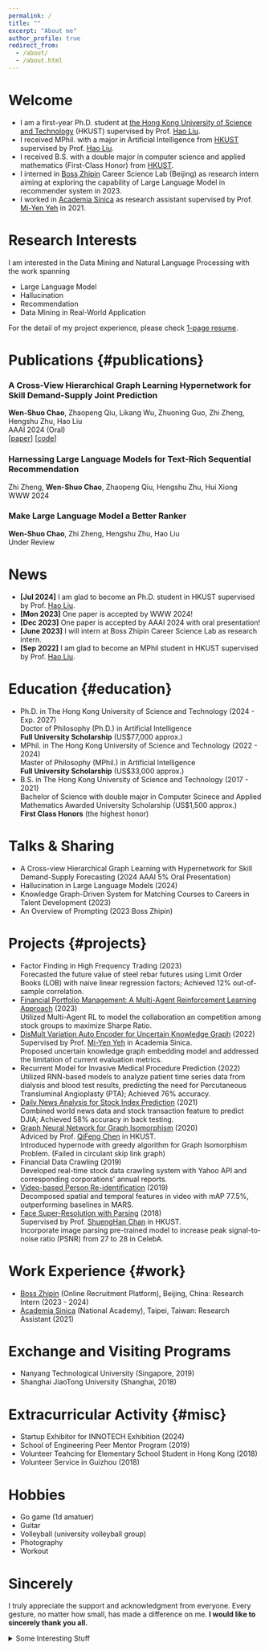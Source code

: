 ```yaml
---
permalink: /
title: ""
excerpt: "About me"
author_profile: true
redirect_from: 
  - /about/
  - /about.html
---
```


Welcome
======
* I am a first-year Ph.D. student at [the Hong Kong University of Science and Technology](https://hkust.edu.hk/) (HKUST) supervised by Prof. [Hao Liu](https://raymondhliu.github.io/). 
* I received MPhil. with a major in Artificial Intelligence from [HKUST](https://hkust.edu.hk/) supervised by Prof. [Hao Liu](https://raymondhliu.github.io/).
* I received B.S. with a double major in computer science and applied mathematics (First-Class Honor) from [HKUST](https://hkust.edu.hk/).
* I interned in [Boss Zhipin](https://ir.zhipin.com/) Career Science Lab (Beijing) as research intern aiming at exploring the capability of Large Language Model in recommender system in 2023. 
* I worked in [Academia Sinica](https://www.iis.sinica.edu.tw/zh/index.html) as research assistant supervised by Prof. [Mi-Yen Yeh](https://homepage.iis.sinica.edu.tw/pages/miyen/index_en.html) in 2021.
  
Research Interests
======
I am interested in the Data Mining and Natural Language Processing with the work spanning
* Large Language Model
* Hallucination
* Recommendation
* Data Mining in Real-World Application

For the detail of my project experience, please check [1-page resume](https://drive.google.com/file/d/1lPM4-1jmYeEr1scexEjgNr2m6uhtUrrr/view?usp=sharing).

Publications {#publications}
======
### A Cross-View Hierarchical Graph Learning Hypernetwork for Skill Demand-Supply Joint Prediction 
**Wen-Shuo Chao**, Zhaopeng Qiu, Likang Wu, Zhuoning Guo, Zhi Zheng, Hengshu Zhu, Hao Liu <br> 
AAAI 2024 (Oral) <br> 
[[paper](https://arxiv.org/abs/2401.17838)]  [[code](https://github.com/vincent40416/Skill-Demand-Supply-Joint-Prediction)]

### Harnessing Large Language Models for Text-Rich Sequential Recommendation 
Zhi Zheng, **Wen-Shuo Chao**, Zhaopeng Qiu, Hengshu Zhu, Hui Xiong <br>
WWW 2024 <br>

### Make Large Language Model a Better Ranker <br> 
**Wen-Shuo Chao**, Zhi Zheng, Hengshu Zhu, Hao Liu <br>
Under Review <br>

News
======
* **[Jul 2024]** I am glad to become an Ph.D. student in HKUST supervised by Prof. [Hao Liu](https://raymondhliu.github.io/).
* **[Mon 2023]** One paper is accepted by WWW 2024!
* **[Dec 2023]** One paper is accepted by AAAI 2024 with oral presentation!
* **[June 2023]** I will intern at Boss Zhipin Career Science Lab as research intern.
* **[Sep 2022]** I am glad to become an MPhil student in HKUST supervised by Prof. [Hao Liu](https://raymondhliu.github.io/).

Education {#education}
======
* Ph.D. in The Hong Kong University of Science and Technology (2024 - Exp. 2027) <br> 
    Doctor of Philosophy (Ph.D.) in Artificial Intelligence <br>
    **Full University Scholarship** (US$77,000 approx.)
* MPhil. in The Hong Kong University of Science and Technology (2022 - 2024) <br> 
    Master of Philosophy (MPhil.) in Artificial Intelligence <br>
    **Full University Scholarship** (US$33,000 approx.)
* B.S. in The Hong Kong University of Science and Technology (2017 - 2021) <br> 
    Bachelor of Science with double major in Computer Scinece and Applied Mathematics
    Awarded University Scholarship (US$1,500 approx.) <br> 
    **First Class Honors** (the highest honor)

Talks & Sharing
======
* A Cross-view Hierarchical Graph Learning with Hypernetwork for Skill Demand-Supply Forecasting (2024 AAAI 5% Oral Presentation)
* Hallucination in Large Language Models (2024)
* Knowledge Graph-Driven System for Matching Courses to Careers in Talent Development (2023)
* An Overview of Prompting (2023 Boss Zhipin)

Projects {#projects}
======
<!-- * LLM for Student Performance Evaluation (2024) <br>
    * Built an student evaluation system based with large language model.  -->
<!-- * Retrieval Augmented Generation (RAG) for City Related Query (2024) <br>
    Implemented RAG with llamaindex{,} which utilizes Chroma as the vector database{,} and employed instruction tuning on LLM to enhance the utilization of retrieved results from private database. -->
* Factor Finding in High Frequency Trading (2023) <br>
    Forecasted the future value of steel rebar futures using Limit Order Books (LOB) with naive linear regression factors; Achieved 12% out-of-sample correlation.
* [Financial Portfolio Management: A Multi-Agent Reinforcement Learning Approach](https://drive.google.com/file/d/1zIjaMn6OTybBAxK83nBX4d_EMgK5qirP/view?usp=sharing) (2023)<br>
    Utilized Multi-Agent RL to model the collaboration an competition among stock groups to maximize Sharpe Ratio.
* [DisMult Variation Auto Encoder for Uncertain Knowledge Graph](https://github.com/vincent40416/DistMult_VAE) (2022)<br>
    Supervised by Prof. [Mi-Yen Yeh](https://homepage.iis.sinica.edu.tw/pages/miyen/index_en.html) in Academia Sinica.<br>
    Proposed uncertain knowledge graph embedding model and addressed the limitation of current evaluation metrics.
* Recurrent Model for Invasive Medical Procedure Prediction (2022) <br>
    Utilized RNN-based models to analyze patient time series data from dialysis and blood test results, predicting the need for Percutaneous Transluminal Angioplasty (PTA); Achieved 76% accuracy. 
* [Daily News Analysis for Stock Index Prediction](https://github.com/vincent40416/Stock_Price_Prediction) (2021)<br>
    Combined world news data and stock transaction feature to predict DJIA; Achieved 58% accuracy in back testing.
* [Graph Neural Network for Graph Isomorphism](https://github.com/vincent40416/Graph_Isomorphism_w_Hypernode) (2020) <br>
    Adviced by Prof. [QiFeng Chen](https://facultyprofiles.hkust.edu.hk/profiles.php?profile=qifeng-chen-cqf) in HKUST.<br>
    Introduced hypernode with greedy algorithm for Graph Isomorphism Problem. (Failed in circulant skip link graph)
* Financial Data Crawling (2019) <br>
    Developed real-time stock data crawling system with Yahoo API and corresponding corporations' annual reports.
* [Video-based Person Re-identification](https://github.com/vincent40416/RE_ID) (2019)<br>
    Decomposed spatial and temporal features in video with mAP 77.5%, outperforming baselines in MARS.
* [Face Super-Resolution with Parsing](https://github.com/vincent40416/SRGAN) (2018) <br>
    Supervised by Prof. [ShuengHan Chan](https://facultyprofiles.hkust.edu.hk/profiles.php?profile=gary-shueng-han-chan-gchan) in HKUST. <br>
    Incorporate image parsing pre-trained model to increase peak signal-to-noise ratio (PSNR) from 27 to 28 in CelebA.


Work Experience {#work}
======
* [Boss Zhipin](https://ir.zhipin.com/) (Online Recruitment Platform), Beijing, China: Research Intern (2023 - 2024)
* [Academia Sinica](https://www.iis.sinica.edu.tw/zh/index.html) (National Academy), Taipei, Taiwan: Research Assistant (2021)

Exchange and Visiting Programs
======
* Nanyang Technological University (Singapore, 2019)
* Shanghai JiaoTong University (Shanghai, 2018)

Extracurricular Activity {#misc}
======
* Startup Exhibitor for INNOTECH Exhibition (2024)
* School of Engineering Peer Mentor Program (2019)
* Volunteer Teahcing for Elementary School Student in Hong Kong (2018)
* Volunteer Service in Guizhou (2018)

Hobbies
======
* Go game (1d amatuer) 
* Guitar 
* Volleyball (university volleyball group)
* Photography
* Workout


Sincerely
======
I truly appreciate the support and acknowledgment from everyone. Every gesture, no matter how small, has made a difference on me. __I would like to sincerely thank you all.__


<script type="text/javascript" id="clustrmaps" src="//clustrmaps.com/map_v2.js?d=2dOzmRRZAAH2rcybX1S2vfOf8newNhoYUwdlrkM7y00&cl=ffffff&w=a"></script>

<details>
    <summary>Some Interesting Stuff</summary>

    You could visit my [blog](https://vincent40416.github.io/blog/) if you are interested

</details>